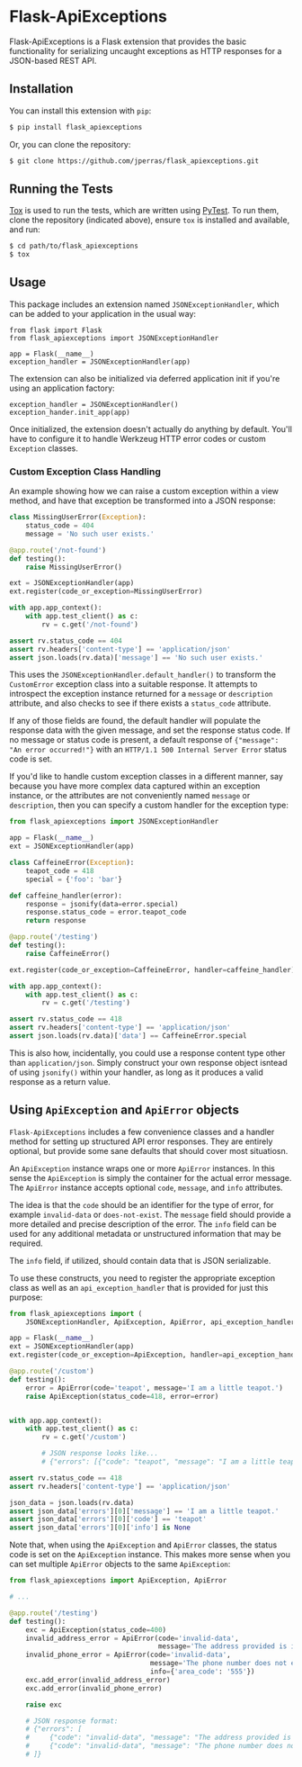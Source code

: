 # Flask-ApiExceptions

Flask-ApiExceptions is a Flask extension that provides the basic functionality for serializing uncaught exceptions as HTTP responses for a JSON-based REST API.

## Installation

You can install this extension with `pip`:

```bash
$ pip install flask_apiexceptions
```

Or, you can clone the repository:

```bash
$ git clone https://github.com/jperras/flask_apiexceptions.git
```

## Running the Tests

[Tox](https://pypi.python.org/pypi/tox) is used to run the tests, which are
written using [PyTest](https://docs.pytest.org/en/latest/). To run them, clone
the repository (indicated above), ensure `tox` is installed and available, and
run:

```bash
$ cd path/to/flask_apiexceptions
$ tox
```

## Usage

This package includes an extension named `JSONExceptionHandler`, which can be
added to your application in the usual way:

    from flask import Flask
    from flask_apiexceptions import JSONExceptionHandler

    app = Flask(__name__)
    exception_handler = JSONExceptionHandler(app)

The extension can also be initialized via deferred application init if you're
using an application factory:

    exception_handler = JSONExceptionHandler()
    exception_hander.init_app(app)

Once initialized, the extension doesn't actually do anything by default. You'll
have to configure it to handle Werkzeug HTTP error codes or custom `Exception`
classes.

### Custom Exception Class Handling

An example showing how we can raise a custom exception within a view method, and have that exception be transformed into a JSON response:

```python
class MissingUserError(Exception):
    status_code = 404
    message = 'No such user exists.'

@app.route('/not-found')
def testing():
    raise MissingUserError()

ext = JSONExceptionHandler(app)
ext.register(code_or_exception=MissingUserError)

with app.app_context():
    with app.test_client() as c:
        rv = c.get('/not-found')

assert rv.status_code == 404
assert rv.headers['content-type'] == 'application/json'
assert json.loads(rv.data)['message'] == 'No such user exists.'
```


This uses the `JSONExceptionHandler.default_handler()` to transform the
`CustomError` exception class into a suitable response. It attempts to
introspect the exception instance returned for a `message` or `description`
attribute, and also checks to see if there exists a `status_code` attribute.

If any of those fields are found, the default handler will populate the
response data with the given message, and set the response status code. If no
message or status code is present, a default response of `{"message": "An error
occurred!"}` with an `HTTP/1.1 500 Internal Server Error` status code is set.

If you'd like to handle custom exception classes in a different manner, say
because you have more complex data captured within an exception instance, or
the attributes are not conveniently named `message` or `description`, then you
can specify a custom handler for the exception type:

```python
from flask_apiexceptions import JSONExceptionHandler

app = Flask(__name__)
ext = JSONExceptionHandler(app)

class CaffeineError(Exception):
    teapot_code = 418
    special = {'foo': 'bar'}

def caffeine_handler(error):
    response = jsonify(data=error.special)
    response.status_code = error.teapot_code
    return response

@app.route('/testing')
def testing():
    raise CaffeineError()

ext.register(code_or_exception=CaffeineError, handler=caffeine_handler)

with app.app_context():
    with app.test_client() as c:
        rv = c.get('/testing')

assert rv.status_code == 418
assert rv.headers['content-type'] == 'application/json'
assert json.loads(rv.data)['data'] == CaffeineError.special

```

This is also how, incidentally, you could use a response content type other
than `application/json`. Simply construct your own response object isntead of
using `jsonify()` within your handler, as long as it produces a valid response
as a return value.


## Using `ApiException` and `ApiError` objects

`Flask-ApiExceptions` includes a few convenience classes and a handler method
for setting up structured API error responses. They are entirely optional, but
provide some sane defaults that should cover most situatiosn.

An `ApiException` instance wraps one or more `ApiError` instances. In this
sense the `ApiException` is simply the container for the actual error message.
The `ApiError` instance accepts optional `code`, `message`, and `info`
attributes.

The idea is that the `code` should be an identifier for the type of error, for
example `invalid-data` or `does-not-exist`. The `message` field should provide
a more detailed and precise description of the error. The `info` field can be
used for any additional metadata or unstructured information that may be
required.

The `info` field, if utilized, should contain data that is JSON
serializable.

To use these constructs, you need to register the appropriate exception class
as well as an `api_exception_handler` that is provided for just this purpose:

```python
from flask_apiexceptions import (
    JSONExceptionHandler, ApiException, ApiError, api_exception_handler)

app = Flask(__name__)
ext = JSONExceptionHandler(app)
ext.register(code_or_exception=ApiException, handler=api_exception_handler)

@app.route('/custom')
def testing():
    error = ApiError(code='teapot', message='I am a little teapot.')
    raise ApiException(status_code=418, error=error)


with app.app_context():
    with app.test_client() as c:
        rv = c.get('/custom')

        # JSON response looks like...
        # {"errors": [{"code": "teapot", "message": "I am a little teapot."}]}

assert rv.status_code == 418
assert rv.headers['content-type'] == 'application/json'

json_data = json.loads(rv.data)
assert json_data['errors'][0]['message'] == 'I am a little teapot.'
assert json_data['errors'][0]['code'] == 'teapot'
assert json_data['errors'][0]['info'] is None
```

Note that, when using the `ApiException` and `ApiError` classes, the status
code is set on the `ApiException` instance. This makes more sense when you can
set multiple `ApiError` objects to the same `ApiException`:

```python
from flask_apiexceptions import ApiException, ApiError

# ...

@app.route('/testing')
def testing():
    exc = ApiException(status_code=400)
    invalid_address_error = ApiError(code='invalid-data',
                                     message='The address provided is invalid.')
    invalid_phone_error = ApiError(code='invalid-data',
                                   message='The phone number does not exist.',
                                   info={'area_code': '555'})
    exc.add_error(invalid_address_error)
    exc.add_error(invalid_phone_error)

    raise exc

    # JSON response format:
    # {"errors": [
    #     {"code": "invalid-data", "message": "The address provided is invalid."},
    #     {"code": "invalid-data", "message": "The phone number does not exist.", "info": {"area_code": "444"}}
    # ]}
```
